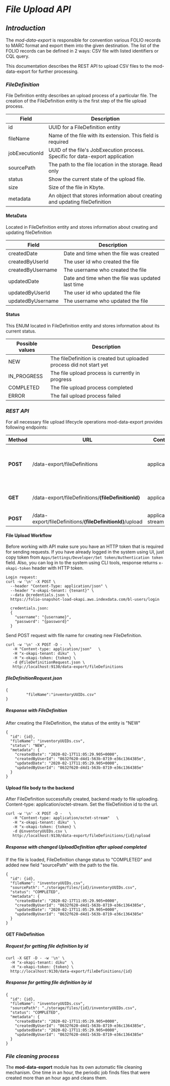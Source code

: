 # *File Upload API*

## *Introduction*
The *mod-data-export* is responsible for convention various FOLIO records to MARC format and export them into the given 
destination. The list of the FOLIO records can be defined in 2 ways: CSV file with listed identifiers or CQL query. 

This documentation describes the REST API to upload CSV files to the mod-data-export for further processing.

### *FileDefinition*

File Definition entity describes an upload process of a particular file. The creation of the FileDefinition entity is 
the first step of the file upload process.

| Field | Description |
| ------ | ------ |
| id | UUID for a FileDefinition entity |
| fileName | Name of the file with its extension. This  field is required |
| jobExecutionId | UUID of the file's JobExecution process. Specific for data-export application |
| sourcePath | The path to the file location in the storage. Read only |
| status | Show the current state of the upload file.  |
| size | Size of the file in Kbyte. |
| metadata | An object that stores information about creating and updating fileDefinition |

#### MetaData

Located in FileDefinition entity and stores information about creating and updating fileDefinition

| Field | Description |
| ------ | ------ |
| createdDate | Date and time when the file was created |
| createdByUserId | The user id who created the file |
| createdByUsername | The username who created the file |
| updatedDate | Date and time when the file was updated last time |
| updatedByUserId | The user id who updated the file |
| updatedByUsername | The username who updated the file |

#### Status

This ENUM located in FileDefinition entity and stores information about its current status.

| Possible values | Description |
| ------ | ------ |
| NEW |The fileDefinition is created but uploaded process did not start yet |
| IN_PROGRESS | The file upload process is currently in progress |
| COMPLETED | The file upload process completed |
| ERROR | The fail upload process failed |


### *REST API*

For all necessary file upload lifecycle operations mod-data-export provides following endpoints: 

| Method | URL | ContentType |Description |
| ------ |------ | ------ |------ |
| **POST** | /data-export/fileDefinitions | application/json | Endpoint to create file definition to use it for the file uploading |
| **GET** |/data-export/fileDefinitions/**{fileDefinitionId}** | application/json | Endpoint to get file definition by id |
| **POST** | /data-export/fileDefinitions/**{fileDefinitionId}**/upload | application/octet-stream | Endpoint to upload file |

#### File Upload Workflow
                         
Before working with API make sure you have an HTTP token that is required for sending requests. If you have already 
logged in the system using UI, just copy token from `Apps/Settings/Developer/Set token/Authentication token` field.
Also, you can log in to the system using CLI tools, response returns `x-okapi-token` header with HTTP token.
```
Login request:
curl -w '\n' -X POST \
  --header "Content-Type: application/json" \
  --header "x-okapi-tenant: {tenant}" \
  --data @credentials.json \
  https://folio-snapshot-load-okapi.aws.indexdata.com/bl-users/login

  credentials.json: 
  {
    "username": "{username}",
    "password": "{password}"
  }
```
Send POST request with file name for creating new FileDefinition.

```
curl -w '\n' -X POST -D -   \
   -H "Content-type: application/json"   \
   -H "x-okapi-tenant: diku"  \
   -H "x-okapi-token: {token} \
   -d @fileDefinitionRequest.json \
   http://localhost:9130/data-export/fileDefinitions
```

##### fileDefinitionRequest.json

```
{  
         "fileName":"inventoryUUIDs.csv"
}
```

##### Response with FileDefinition

After creating the FileDefinition, the status of the entity is "NEW"

```
{
  "id": {id},
  "fileName": "inventoryUUIDs.csv",
  "status": "NEW",
  "metadata": {
    "createdDate": "2020-02-17T11:05:29.905+0000",
    "createdByUserId": "8632f620-d4d1-563b-8719-e36c1364385e",
    "updatedDate": "2020-02-17T11:05:29.905+0000",
    "updatedByUserId": "8632f620-d4d1-563b-8719-e36c1364385e"
  }
}

```

#### Upload file body to the backend
After FileDefinition successfully created, backend ready to file uploading. 
Content-type: application/octet-stream. Set the fileDefinition id to the url.

```
curl -w '\n' -X POST -D -   \
   -H "Content-type: application/octet-stream"   \
   -H "x-okapi-tenant: diku"  \
   -H "x-okapi-token: {token} \
   -d @inventoryUUIDs.csv \
   http://localhost:9130/data-export/fileDefinitions/{id}/upload
```

##### Response with changed UploadDefinition after upload completed

If the file is loaded, FileDefinition change status to "COMPLETED" and added new field "sourcePath" with the path to the file.

```
{
  "id": {id},
  "fileName": "inventoryUUIDs.csv",
  "sourcePath": "./storage/files/{id}/inventoryUUIDs.csv",
  "status": "COMPLETED",
  "metadata": {
    "createdDate": "2020-02-17T11:05:29.905+0000",
    "createdByUserId": "8632f620-d4d1-563b-8719-e36c1364385e",
    "updatedDate": "2020-02-17T11:05:29.905+0000",
    "updatedByUserId": "8632f620-d4d1-563b-8719-e36c1364385e"
  }
}
```

#### GET FileDefinition

##### Request for getting file definition by id

```
curl -X GET -D - -w '\n' \
  -H "x-okapi-tenant: diku"  \
  -H "x-okapi-token: {token} \
  http://localhost:9130/data-export/fileDefinitions/{id}     
```

##### Response for getting file definition by id

```
{
  "id": {id},
  "fileName": "inventoryUUIDs.csv",
  "sourcePath": "./storage/files/{id}/inventoryUUIDs.csv",
  "status": "COMPLETED",
  "metadata": {
    "createdDate": "2020-02-17T11:05:29.905+0000",
    "createdByUserId": "8632f620-d4d1-563b-8719-e36c1364385e",
    "updatedDate": "2020-02-17T11:05:29.905+0000",
    "updatedByUserId": "8632f620-d4d1-563b-8719-e36c1364385e"
  }
}
```

### *File cleaning process*

The **mod-data-export** module has its own automatic file cleaning mechanism. One time in an hour, the periodic job 
finds files that were created more than an hour ago and cleans them.
